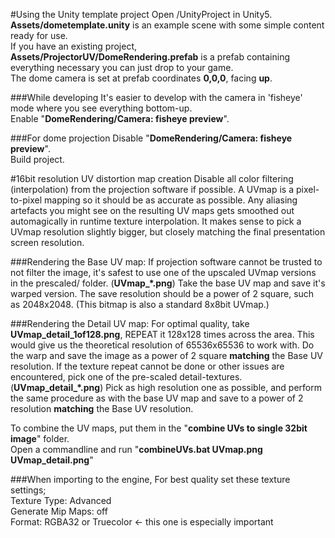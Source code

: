 #Using the Unity template project
Open /UnityProject in Unity5.  
**Assets/dometemplate.unity** is an example scene with some simple content ready for use.  
If you have an existing project, **Assets/ProjectorUV/DomeRendering.prefab** is a prefab containing everything necessary you can just drop to your game.  
The dome camera is set at prefab coordinates **0,0,0**, facing **up**.  

###While developing
It's easier to develop with the camera in 'fisheye' mode where you see everything bottom-up.  
Enable "**DomeRendering/Camera: fisheye preview**".  

###For dome projection
Disable "**DomeRendering/Camera: fisheye preview**".  
Build project.  


#16bit resolution UV distortion map creation
Disable all color filtering (interpolation) from the projection software if possible.
A UVmap is a pixel-to-pixel mapping so it should be as accurate as possible.
Any aliasing artefacts you might see on the resulting UV maps gets smoothed out automagically in runtime texture interpolation.
It makes sense to pick a UVmap resolution slightly bigger, but closely matching the final presentation screen resolution.

###Rendering the Base UV map:
If projection software cannot be trusted to not filter the image, it's safest to use one of the upscaled UVmap versions in the prescaled/ folder. (**UVmap_*.png**)
Take the base UV map and save it's warped version.
The save resolution should be a power of 2 square, such as 2048x2048.
(This bitmap is also a standard 8x8bit UVmap.)

###Rendering the Detail UV map:
For optimal quality, take **UVmap_detail_1of128.png**, REPEAT it 128x128 times across the area.
This would give us the theoretical resolution of 65536x65536 to work with.
Do the warp and save the image as a power of 2 square **matching** the Base UV resolution.
If the texture repeat cannot be done or other issues are encountered, pick one of the pre-scaled detail-textures. (**UVmap_detail_*.png**)
Pick as high resolution one as possible, and perform the same procedure as with the base UV map and save to a power of 2 resolution **matching** the Base UV resolution.

To combine the UV maps, put them in the "**combine UVs to single 32bit image**" folder.  
Open a commandline and run "**combineUVs.bat UVmap.png UVmap_detail.png**"

###When importing to the engine, For best quality set these texture settings;  
Texture Type: Advanced  
Generate Mip Maps: off  
Format: RGBA32 or Truecolor        <- this one is especially important

